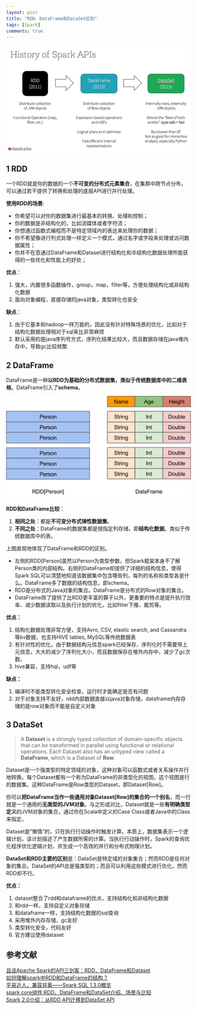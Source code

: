 ```yaml
---
layout: post
title: "RDD、DataFrame和DataSet区别"
tags: [Spark]
comments: true
---
```


![rdd dataframe dataset](https://raw.githubusercontent.com/Andr-Robot/iMarkdownPhotos/master/Res/rdddataframedataset.jpg)

## 1 RDD
一个RDD就是你的数据的一个**不可变的分布式元素集合**，在集群中跨节点分布，可以通过若干提供了转换和处理的底层API进行并行处理。    

**使用RDD的场景**:
- 你希望可以对你的数据集进行最基本的转换、处理和控制；
- 你的数据是非结构化的，比如流媒体或者字符流；
- 你想通过函数式编程而不是特定领域内的表达来处理你的数据；
- 你不希望像进行列式处理一样定义一个模式，通过名字或字段来处理或访问数据属性；
- 你并不在意通过DataFrame和Dataset进行结构化和半结构化数据处理所能获得的一些优化和性能上的好处；
 
**优点**：
1. 强大，内置很多函数操作，group，map，filter等，方便处理结构化或非结构化数据
2. 面向对象编程，直接存储的java对象，类型转化也安全

**缺点**：
1. 由于它基本和hadoop一样万能的，因此没有针对特殊场景的优化，比如对于结构化数据处理相对于sql来比非常麻烦
2. 默认采用的是java序列号方式，序列化结果比较大，而且数据存储在java堆内存中，导致gc比较频繁


## 2 DataFrame
DataFrame是一种**以RDD为基础的分布式数据集，类似于传统数据库中的二维表格**。DataFrame引入了**schema**。

![RDD vs DataFrame](https://raw.githubusercontent.com/Andr-Robot/iMarkdownPhotos/master/Res/551dec089af64_middle.jpg)

**RDD和DataFrame比较**：
1. **相同之处**：都是**不可变分布式弹性数据集**。
2. **不同之处**：DataFrame的数据集都是按指定列存储，即**结构化数据**。类似于传统数据库中的表。 

上图直观地体现了DataFrame和RDD的区别。
- 左侧的RDD[Person]虽然以Person为类型参数，但Spark框架本身不了解Person类的内部结构。右侧的DataFrame却提供了详细的结构信息，使得Spark SQL可以清楚地知道该数据集中包含哪些列，每列的名称和类型各是什么。DataFrame多了数据的结构信息，即schema。
- RDD是分布式的Java对象的集合。DataFrame是分布式的Row对象的集合。
- DataFrame除了提供了比RDD更丰富的算子以外，更重要的特点是提升执行效率、减少数据读取以及执行计划的优化，比如filter下推、裁剪等。

**优点：**
1. 结构化数据处理非常方便，支持Avro, CSV, elastic search, and Cassandra等kv数据，也支持HIVE tables, MySQL等传统数据表
2. 有针对性的优化，由于数据结构元信息spark已经保存，序列化时不需要带上元信息，大大的减少了序列化大小，而且数据保存在堆外内存中，减少了gc次数。
3. hive兼容，支持hql，udf等

**缺点：**
1. 编译时不能类型转化安全检查，运行时才能确定是否有问题
2. 对于对象支持不友好，rdd内部数据直接以java对象存储，dataframe内存存储的是row对象而不能是自定义对象

## 3 DataSet
> A **Dataset** is a strongly typed collection of domain-specific objects that can be transformed
in parallel using functional or relational operations. Each Dataset also has an untyped view
called a **DataFrame**, which is a Dataset of **Row**.

Dataset是一个强类型的特定领域的对象，这种对象可以函数式或者关系操作并行地转换。每个Dataset都有一个称为DataFrame的非类型化的视图，这个视图是行的数据集。这种DataFrame是Row类型的Dataset，即Dataset[Row]。

你可以**把DataFrame当作一些通用对象Dataset[Row]的集合的一个别名**，而一行就是一个通用的**无类型的JVM对象**。与之形成对比，Dataset就是一些**有明确类型定义**的JVM对象的集合，通过你在Scala中定义的Case Class或者Java中的Class来指定。

Dataset是“懒惰”的，只在执行行动操作时触发计算。本质上，数据集表示一个逻辑计划，该计划描述了产生数据所需的计算。当执行行动操作时，Spark的查询优化程序优化逻辑计划，并生成一个高效的并行和分布式物理计划。

**DataSet和RDD主要的区别**是：DataSet是特定域的对象集合；然而RDD是任何对象的集合。DataSet的API总是强类型的；而且可以利用这些模式进行优化，然而RDD却不行。


**优点：**
1. dataset整合了rdd和dataframe的优点，支持结构化和非结构化数据
2. 和rdd一样，支持自定义对象存储
3. 和dataframe一样，支持结构化数据的sql查询
4. 采用堆外内存存储，gc友好
5. 类型转化安全，代码友好
6. 官方建议使用dataset


## 参考文献
[且谈Apache Spark的API三剑客：RDD、DataFrame和Dataset](http://www.infoq.com/cn/articles/three-apache-spark-apis-rdds-dataframes-and-datasets)     
[如何理解spark中RDD和DataFrame的结构？](https://www.zhihu.com/question/48684460)    
[平易近人、兼容并蓄——Spark SQL 1.3.0概览](https://www.csdn.net/article/2015-04-03/2824407)     
[spark core组件:RDD、DataFrame和DataSet介绍、场景与比较](http://www.aboutyun.com/thread-20902-1-1.html)     
[Spark 2.0介绍：从RDD API迁移到DataSet API](https://www.iteblog.com/archives/1675.html)     
